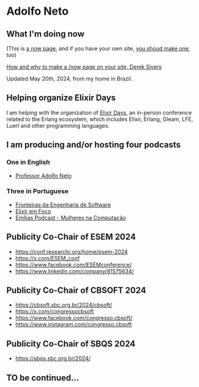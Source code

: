 # Adolfo Neto

## What I'm doing now

(This is [a now page](https://nownownow.com/about), and if you have your own site, [you shoud make one](https://nownownow.com/about), too) 

[How and why to make a /now page on your site, Derek Sivers](https://sive.rs/now2)


Updated May 20th, 2024, from my home in Brazil.

## Helping organize Elixir Days

I am helping with the organization of [Elixir Days](https://www.elixirdays.com/), an in-person conference related to the Erlang ecosystem, which includes Elixir, Erlang, Gleam, LFE, Luerl and other programming languages.


## I am producing and/or hosting four podcasts

### One in English

- [Professor Adolfo Neto](https://adolfont.github.io/extension/podcasts/adolfont)

### Three in Portuguese

- [Fronteiras da Engenharia de Software](https://fronteirases.github.io/en/)
- [Elixir em Foco](https://elixiremfoco.com/en)
- [Emílias Podcast - Mulheres na Computação](https://adolfont.github.io/extension/podcasts/emilias)

## Publicity Co-Chair of ESEM 2024

- <https://conf.researchr.org/home/esem-2024>
- <https://x.com/ESEM_conf>
- <https://www.facebook.com/ESEMconference/>
- <https://www.linkedin.com/company/81575634/>


## Publicity Co-Chair of CBSOFT  2024

- <https://cbsoft.sbc.org.br/2024/cbsoft/>
- <https://x.com/congressocbsoft>
- <https://www.facebook.com/congresso.cbsoft/>
- <https://www.instagram.com/congresso.cbsoft>


## Publicity Co-Chair of SBQS  2024

- <https://sbqs.sbc.org.br/2024/>


## TO be continued...